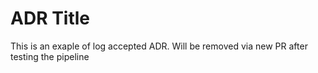 

# ADR Title 
This is an exaple of log accepted ADR. Will be removed via new PR after testing the pipeline
